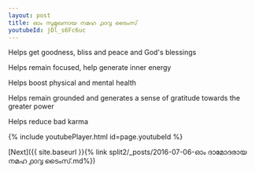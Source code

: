 ```yaml
---
layout: post
title: ഓം സുമുഖനായ നമഹ ൧൦൮ ടൈംസ്
youtubeId: jDl_s6Fc6uc
---
```

 
 
Helps get goodness, bliss and peace and God's blessings
 
Helps remain focused, help generate inner energy 
 
Helps boost physical and mental health 
 
Helps remain grounded and generates a sense of gratitude towards the greater power 
 
Helps reduce bad karma
 
 
 
 


{% include youtubePlayer.html id=page.youtubeId %}
 
[Next]({{ site.baseurl }}{% link  split2/_posts/2016-07-06-ഓം ദാമോദരായ നമഹ ൧൦൮ ടൈംസ്.md%})
 

